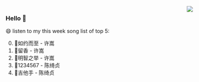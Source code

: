 <img align="right"  src="https://github-readme-stats.vercel.app/api/top-langs/?username=kvnZero" />

### Hello 👋

😄 listen to my this week song list of top 5:

0. 🌈如约而至 - 许嵩
1. 🌈留香 - 许嵩
2. 🌈明智之举 - 许嵩
3. 🌈1234567 - 陈绮贞
4. 🌈吉他手 - 陈绮贞

